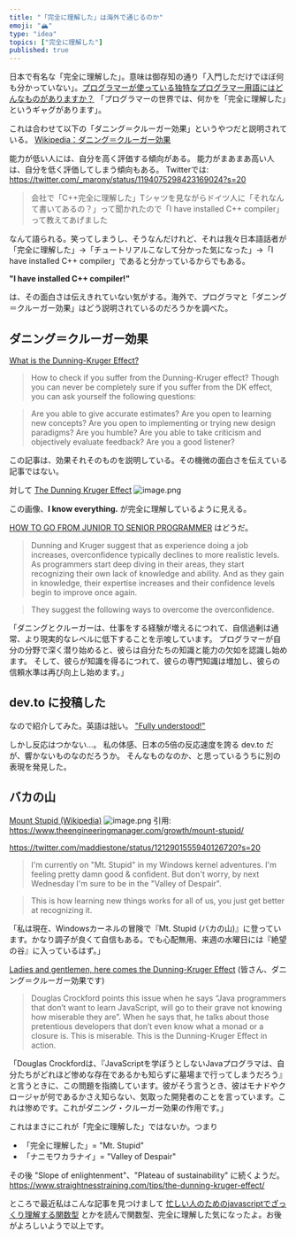 ```yaml
---
title: "「完全に理解した」は海外で通じるのか"
emoji: "🏔️"
type: "idea"
topics: ["完全に理解した"]
published: true
---
```


日本で有名な「完全に理解した」。意味は御存知の通り「入門しただけでほぼ何も分かっていない」。[プログラマーが使っている独特なプログラマー用語にはどんなものがありますか？](https://jp.quora.com/%E3%83%97%E3%83%AD%E3%82%B0%E3%83%A9%E3%83%9E%E3%83%BC%E3%81%8C%E4%BD%BF%E3%81%A3%E3%81%A6%E3%81%84%E3%82%8B%E7%8B%AC%E7%89%B9%E3%81%AA%E3%83%97%E3%83%AD%E3%82%B0%E3%83%A9%E3%83%9E%E3%83%BC%E7%94%A8%E8%AA%9E)
「プログラマーの世界では、何かを「完全に理解した」というギャグがあります」。

これは合わせて以下の「ダニング＝クルーガー効果」というやつだと説明されている。
[Wikipedia：ダニング＝クルーガー効果](https://ja.wikipedia.org/wiki/%E3%83%80%E3%83%8B%E3%83%B3%E3%82%B0%EF%BC%9D%E3%82%AF%E3%83%AB%E3%83%BC%E3%82%AC%E3%83%BC%E5%8A%B9%E6%9E%9C)

能力が低い人には、自分を高く評価する傾向がある。
能力がまあまあ高い人は、自分を低く評価してしまう傾向もある。
Twitterでは: 
https://twitter.com/_marony/status/1194075298423169024?s=20
>会社で「C++完全に理解した」Tシャツを見ながらドイツ人に「それなんて書いてあるの？」って聞かれたので「I have installed C++ compiler」って教えてあげました

なんて語られる。笑ってしまうし、そうなんだけれど、それは我々日本語話者が「完全に理解した」→「チュートリアルこなして分かった気になった」→「I have installed C++ compiler」であると分かっているからでもある。

**"I have installed C++ compiler!"** 

は、その面白さは伝えきれていない気がする。海外で、プログラマと「ダニング＝クルーガー効果」はどう説明されているのだろうかを調べた。


## ダニング＝クルーガー効果
[What is the Dunning-Kruger Effect?](https://www.freecodecamp.org/news/what-is-the-dunning-kruger-effect/)

> How to check if you suffer from the Dunning-Kruger effect?
Though you can never be completely sure if you suffer from the DK effect, you can ask yourself the following questions:

> Are you able to give accurate estimates?
Are you open to learning new concepts?
Are you open to implementing or trying new design paradigms?
Are you humble?
Are you able to take criticism and objectively evaluate feedback?
Are you a good listener?

この記事は、効果それそのものを説明している。その機微の面白さを伝えている記事ではない。

対して [The Dunning Kruger Effect](https://dev.to/theiyd/the-dunning-kruger-effect-3cj2)
![image.png](https://qiita-image-store.s3.ap-northeast-1.amazonaws.com/0/93824/db7dea78-b579-ed6d-d2b5-7d64a84efd9b.png)

この画像、**I know everything.** が完全に理解しているように見える。

[HOW TO GO FROM JUNIOR TO SENIOR PROGRAMMER](https://opendevpro.com/blog/2020/04/15/how-to-go-from-junior-to-senior-programmer/) はどうだ。
> Dunning and Kruger suggest that as experience doing a job increases, overconfidence typically declines to more realistic levels. As programmers start deep diving in their areas, they start recognizing their own lack of knowledge and ability. And as they gain in knowledge, their expertise increases and their confidence levels begin to improve once again.

> They suggest the following ways to overcome the overconfidence.

「ダニングとクルーガーは、仕事をする経験が増えるにつれて、自信過剰は通常、より現実的なレベルに低下することを示唆しています。 プログラマーが自分の分野で深く潜り始めると、彼らは自分たちの知識と能力の欠如を認識し始めます。 そして、彼らが知識を得るにつれて、彼らの専門知識は増加し、彼らの信頼水準は再び向上し始めます。」

## dev.to に投稿した
なので紹介してみた。英語は拙い。
["Fully understood!"](https://dev.to/e99h2121/fully-understood-5353)

しかし反応はつかない...。
私の体感、日本の5倍の反応速度を誇る dev.to だが、響かないものなのだろうか。
そんなものなのか、と思っているうちに別の表現を発見した。

## バカの山
[Mount Stupid (Wikipedia)](https://en.wikipedia.org/wiki/Dunning%E2%80%93Kruger_effect#cite_note-7)
![image.png](https://qiita-image-store.s3.ap-northeast-1.amazonaws.com/0/93824/3b7c3f12-ccc3-9ee3-da0b-ec3a453d98d0.png)
引用: https://www.theengineeringmanager.com/growth/mount-stupid/

https://twitter.com/maddiestone/status/1212901555940126720?s=20
> I'm currently on "Mt. Stupid" in my Windows kernel adventures. I'm feeling pretty damn good & confident. But don't worry, by next Wednesday I'm sure to be in the "Valley of Despair". 

> This is how learning new things works for all of us, you just get better at recognizing it.

「私は現在、Windowsカーネルの冒険で『Mt. Stupid (バカの山)』に登っています。かなり調子が良くて自信もある。でも心配無用、来週の水曜日には『絶望の谷』に入っているはず。」

[Ladies and gentlemen, here comes the Dunning-Kruger Effect](https://medium.com/@mike.dudkey78/ladies-and-gentlemen-here-comes-the-dunning-kruger-effect-f31b09d52573) (皆さん、ダニング＝クルーガー効果です)

>Douglas Crockford points this issue when he says “Java programmers that don’t want to learn JavaScript, will go to their grave not knowing how miserable they are”. When he says that, he talks about those pretentious developers that don’t even know what a monad or a closure is. This is miserable. This is the Dunning-Kruger Effect in action.

「Douglas Crockfordは、『JavaScriptを学ぼうとしないJavaプログラマは、自分たちがどれほど惨めな存在であるかも知らずに墓場まで行ってしまうだろう』と言うときに、この問題を指摘しています。彼がそう言うとき、彼はモナドやクロージャが何であるかさえ知らない、気取った開発者のことを言っています。これは惨めです。これがダニング・クルーガー効果の作用です。」

これはまさにこれが「完全に理解した」ではないか。つまり

- 「完全に理解した」= "Mt. Stupid"
- 「ナニモワカラナイ」= "Valley of Despair"

その後 "Slope of enlightenment"、"Plateau of sustainability" に続くようだ。
https://www.straightnesstraining.com/tips/the-dunning-kruger-effect/

ところで最近私はこんな記事を見つけまして
[忙しい人のためのjavascriptでざっくり理解する関数型](https://qiita.com/tetsuya-zama/items/6c88f26302a3fe9b28f3) とかを読んで関数型、完全に理解した気になったよ。お後がよろしいようで以上です。